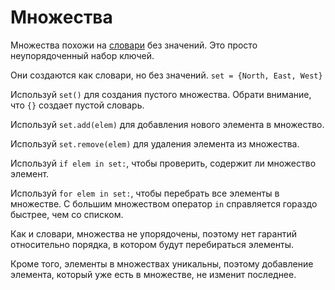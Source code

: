 # Множества
Множества похожи на [словари](docs/scripting/dicts.md) без значений. Это просто неупорядоченный набор ключей.

Они создаются как словари, но без значений.
`set = {North, East, West}`

Используй `set()` для создания пустого множества. Обрати внимание, что `{}` создает пустой словарь.

Используй `set.add(elem)` для добавления нового элемента в множество.

Используй `set.remove(elem)` для удаления элемента из множества.

Используй `if elem in set:`, чтобы проверить, содержит ли множество элемент.

Используй `for elem in set:`, чтобы перебрать все элементы в множестве.
С большим множеством оператор `in` справляется гораздо быстрее, чем со списком.

Как и словари, множества не упорядочены, поэтому нет гарантий относительно порядка, в котором будут перебираться элементы.

Кроме того, элементы в множествах уникальны, поэтому добавление элемента, который уже есть в множестве, не изменит последнее.